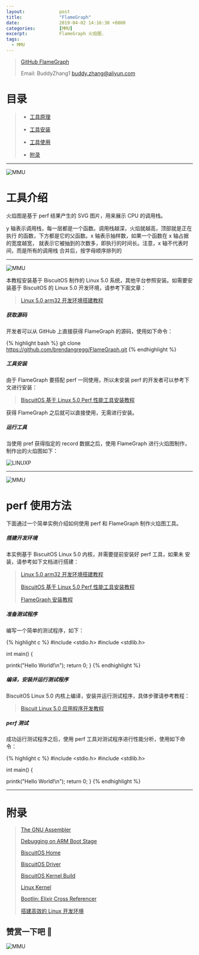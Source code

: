 ```yaml
---
layout:             post
title:              "FlameGraph"
date:               2019-04-02 14:16:30 +0800
categories:         [MMU]
excerpt:            FlameGraph 火焰图.
tags:
  - MMU
---
```


> [GitHub FlameGraph](https://github.com/brendangregg/FlameGraph)
>
> Email: BuddyZhang1 <buddy.zhang@aliyun.com>

# 目录

> - [工具原理](#工具原理)
>
> - [工具安装](#工具安装)
>
> - [工具使用](#工具使用)
>
> - [附录](#附录)

--------------------------------------------------------------
<span id="工具原理"></span>

![MMU](https://raw.githubusercontent.com/EmulateSpace/PictureSet/master/BiscuitOS/kernel/IND00000P.jpg)

# 工具介绍

火焰图是基于 perf 结果产生的 SVG 图片，用来展示 CPU 的调用栈。

y 轴表示调用栈，每一层都是一个函数。调用栈越深，火焰就越高，顶部就是正在执行
的函数，下方都是它的父函数。x 轴表示抽样数，如果一个函数在 x 轴占据的宽度越宽，
就表示它被抽到的次数多，即执行的时间长。注意，x 轴不代表时间，而是所有的调用栈
合并后，按字母顺序排列的

-------------------------------------------------------------
<span id="工具安装"></span>

![MMU](https://raw.githubusercontent.com/EmulateSpace/PictureSet/master/BiscuitOS/kernel/IND00000A.jpg)

本教程安装基于 BiscuitOS 制作的 Linux 5.0 系统，其他平台参照安装。如需要安装基于 BiscuitOS
的 Linux 5.0 开发环境，请参考下面文章：

> [Linux 5.0 arm32 开发环境搭建教程](https://biscuitos.github.io/blog/Linux-5.0-arm32-Usermanual/)

##### 获取源码

开发者可以从 GitHub 上直接获得 FlameGraph 的源码，使用如下命令：

{% highlight bash %}
git clone https://github.com/brendangregg/FlameGraph.git
{% endhighlight %}

##### 工具安装

由于 FlameGraph 要搭配 perf 一同使用，所以未安装 perf 的开发者可以参考下文进行安装：

> [BiscuitOS 基于 Linux 5.0 Perf 性能工具安装教程](https://biscuitos.github.io/blog/TOOLS-perf/)

获得 FlameGraph 之后就可以直接使用，无需进行安装。

##### 运行工具

当使用 pref 获得指定的 record 数据之后，使用 FlameGraph 进行火焰图制作，
制作出的火焰图如下：

![LINUXP](https://raw.githubusercontent.com/EmulateSpace/PictureSet/master/BiscuitOS/kernel/TOOLS000000.png)

-------------------------------------------------------------
<span id="工具使用"></span>

![MMU](https://raw.githubusercontent.com/EmulateSpace/PictureSet/master/BiscuitOS/kernel/IND00000L.jpg)

# perf 使用方法

下面通过一个简单实例介绍如何使用 perf 和 FlameGraph 制作火焰图工具。

##### 搭建开发环境

本实例基于 BiscuitOS Linux 5.0 内核，并需要提前安装好 perf 工具，如果未
安装，请参考如下文档进行搭建：

> [Linux 5.0 arm32 开发环境搭建教程](https://biscuitos.github.io/blog/Linux-5.0-arm32-Usermanual/)
>
> [BiscuitOS 基于 Linux 5.0 Perf 性能工具安装教程](https://biscuitos.github.io/blog/TOOLS-perf/)
>
> [FlameGraph 安装教程](#工具安装)

##### 准备测试程序

编写一个简单的测试程序，如下：

{% highlight c %}
#include <stdio.h>
#include <stdlib.h>

int main()
{

  printk("Hello World!\n");
  return 0;
}
{% endhighlight %}

##### 编译，安装并运行测试程序

BiscuitOS Linux 5.0 内核上编译，安装并运行测试程序，具体步骤请参考教程：

> [Biscuit Linux 5.0 应用程序开发教程]()

##### perf 测试

成功运行测试程序之后，使用 perf 工具对测试程序进行性能分析，使用如下命令：

{% highlight c %}
#include <stdio.h>
#include <stdlib.h>

int main()
{

  printk("Hello World!\n");
  return 0;
}
{% endhighlight %}


-----------------------------------------------

# <span id="附录">附录</span>

> [The GNU Assembler](http://tigcc.ticalc.org/doc/gnuasm.html)
>
> [Debugging on ARM Boot Stage](https://biscuitos.github.io/blog/BOOTASM-debuggingTools/#header)
>
> [BiscuitOS Home](https://biscuitos.github.io/)
>
> [BiscuitOS Driver](https://biscuitos.github.io/blog/BiscuitOS_Catalogue/)
>
> [BiscuitOS Kernel Build](https://biscuitos.github.io/blog/Kernel_Build/)
>
> [Linux Kernel](https://www.kernel.org/)
>
> [Bootlin: Elixir Cross Referencer](https://elixir.bootlin.com/linux/latest/source)
>
> [搭建高效的 Linux 开发环境](https://biscuitos.github.io/blog/Linux-debug-tools/)

## 赞赏一下吧 🙂

![MMU](https://raw.githubusercontent.com/EmulateSpace/PictureSet/master/BiscuitOS/kernel/HAB000036.jpg)
